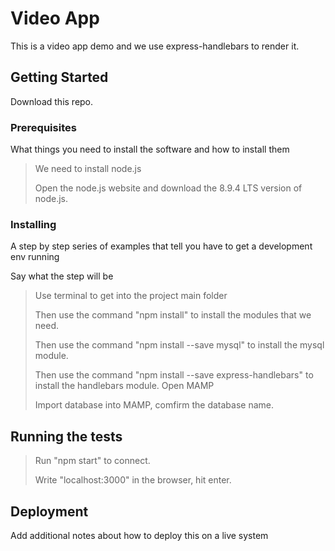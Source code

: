 # Video App #
This is a video app demo and we use express-handlebars to render it.

## Getting Started ##

Download this repo.


### Prerequisites ###

What things you need to install the software and how to install them

>We need to install node.js
>
>Open the node.js website and download the 8.9.4 LTS version of node.js.
>

### Installing ###

A step by step series of examples that tell you have to get a development env running

Say what the step will be

>Use terminal to get into the project main folder
>
>Then use the command "npm install" to install the modules that we need.
>
>Then use the command "npm install --save mysql" to install the mysql module.
>
>Then use the command "npm install --save express-handlebars" to install the handlebars module.
>Open MAMP
>
>Import database into MAMP, comfirm the database name.

## Running the tests ##

>Run "npm start" to connect.
>
>Write "localhost:3000" in the browser, hit enter.

## Deployment ##

Add additional notes about how to deploy this on a live system
